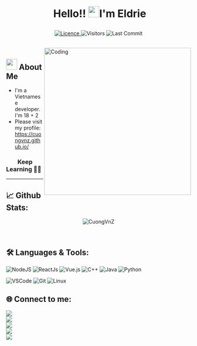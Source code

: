 # <p align="center">️ **Hello!! <img src="https://raw.githubusercontent.com/KarthikNayak024/KarthikNayak024/master/assets/wave.gif" alt="waving hand" width="30px">I'm Eldrie** </p>

<p align="center">
<a href="https://github.com/CuongVnZ/CuongVnZ/blob/master/LICENCE">
<img alt="Licence" src="https://img.shields.io/github/license/KarthikNayak024/KarthikNayak024?color=brightgreen&label=LICENCE&logo=MIT"/>
</a>
<img alt="Visitors" src="https://komarev.com/ghpvc/?username=CuongVnZ&style=flat&labelColor=black&logo=github&label=PROFILE+VIEWS&color=29bf12"/>
<img alt="Last Commit" src="https://img.shields.io/github/last-commit/CuongVnZ/CuongVnZ?logo=markdown&label=LAST+UPDATE&color=29bf12&style=flat">
</p>

</br>

<img align="right" alt="Coding" width="400" src="https://media3.giphy.com/media/fS4cWezsJoXPYzLR45/giphy.gif">
<!-- </br> -->

## <img src="https://media.giphy.com/media/WUlplcMpOCEmTGBtBW/giphy.gif" width="30"> **About Me**

- I'm a Vietnamese developer. I'm 18 + 2
- Please visit my profile: https://cuongvnz.github.io/

### &nbsp; &nbsp; &nbsp; &nbsp; **Keep Learning** 👨‍🎓️️

---

## 📈 **Github Stats:**

<div align=center>
  <!--
   <img src="https://img.shields.io/badge/%20-%23339933.svg?&style=for-the-badge&logo=c&logoColor=white" />
   <img src="https://img.shields.io/badge/electron%20-%23e34f26.svg?&style=for-the-badge&logo=electron&logoColor=white" />
   <img src="https://img.shields.io/badge/javascript%20-%23339933.svg?&style=for-the-badge&logo=javascript&logoColor=white" />
   <img src="https://img.shields.io/badge/html5%20-%23e34f26.svg?&style=for-the-badge&logo=html5&logoColor=white" />
   <img src="https://img.shields.io/badge/node.js%20-%23339933.svg?&style=for-the-badge&logo=node.js&logoColor=white" />
   <img src="https://img.shields.io/badge/Docker%20-%23e34f26.svg?&style=for-the-badge&logo=docker&logoColor=white" />
   <img src="https://img.shields.io/badge/python%20-%23339933.svg?&style=for-the-badge&logo=python&logoColor=white" />
   <img src="https://img.shields.io/badge/Linux%20-%23e34f26.svg?&style=for-the-badge&logo=linux&logoColor=white" />
   <img src="https://img.shields.io/badge/java%20-%23339933.svg?&style=for-the-badge&logo=java&logoColor=white" />
  !--> 
  
<!--    <p align=center><a href="https://github.com/deep.5050"><img src="https://i.imgur.com/MN69E9a.png" title="Technologies I use" align=center/></a></p> -->


   <p align="center"> <img src="https://github-readme-stats.vercel.app/api?username=CuongVnZ&show_icons=true" alt="CuongVnZ" /> </p>
  </div>

</br>

<!-- ## 🏆 **Github Profile Trophy:**
 <img src="https://github-profile-trophy.vercel.app/?username=karthiknayak024&column=7&theme=gruvbox"/> -->

## 🛠️ **Languages & Tools:**

![NodeJS](https://img.shields.io/badge/node.js-6DA55F?style=for-the-badge&logo=node.js&logoColor=white)
![ReactJs](https://img.shields.io/badge/-React-blue?style=for-the-badge&logo=react)
![Vue.js](https://img.shields.io/badge/vuejs-%2335495e.svg?style=for-the-badge&logo=vuedotjs&logoColor=%234FC08D)
![C++](https://img.shields.io/badge/c++%20-%2300599C.svg?&style=for-the-badge&logo=c%2B%2B&ogoColor=white)
![Java](https://img.shields.io/badge/java-%23ED8B00.svg?style=for-the-badge&logo=openjdk&logoColor=white)
![Python](https://img.shields.io/badge/python-3670A0?style=for-the-badge&logo=python&logoColor=ffdd54)

<!-- ![Vim](https://img.shields.io/badge/-VIM-019733?style=for-the-badge&logo=vim) -->
![VSCode](https://img.shields.io/badge/-vscode-007ACC?style=for-the-badge&logo=visual-studio-code)
![Git](https://img.shields.io/badge/git%20-%23F05032.svg?&style=for-the-badge&logo=git&logoColor=white)
![Linux](https://img.shields.io/badge/-linux-FCC624?style=for-the-badge&logo=linux&logoColor=black)

## 🌐 **Connect to me:** ️

[<img src="https://img.shields.io/badge/LinkedIn-cuong--nguyen--chi-informational?style=for-the-badge&labelColor=black&logo=linkedin&logoColor=0077b5&&color=0077b5"/>][linkedin] </br>
[<img src="https://img.shields.io/badge/Gmail-eldrienguyen@gmail.com-informational?style=for-the-badge&labelColor=black&logoColor=d14836&logo=gmail&color=d14836"/>][gmail] </br>
[<img src="https://img.shields.io/badge/Github-CuongVnZ-informational?style=for-the-badge&labelColor=black&logo=github&color=7d88e6"/>][github] </br>
[<img src="https://img.shields.io/badge/Stackoverflow-sucy--cuong-informational?style=for-the-badge&labelColor=black&logo=stackoverflow&logoColor=fe7a16&color=fe7a16"/>][stackoverflow] </br>
[<img src="https://img.shields.io/badge/Twitter-@sucy_1903-informational?style=for-the-badge&labelColor=black&logo=twitter&logoColor=#1DA1F2&color=1da1f2"/>][twitter] </br>

</br>

<!-- ## **Badges:**

</a> <a href="https://archiveprogram.github.com/"><img src="https://raw.githubusercontent.com/acervenky/animated-github-badges/master/assets/acbadge.gif" width="40" height="40"></a>
</a> <a href="https://github.com/pricing"><img src="https://raw.githubusercontent.com/acervenky/animated-github-badges/master/assets/pro.gif" width="40" height="40"></a> -->

<!-- <img src="https://madewithlove.now.sh/in?heart=true&colorA=%23000000&colorB=%23dc0000&template=for-the-badge️" alt="Made with love in India️"> -->

<!-- Links of Definitions -->

[linkedin]: https://www.linkedin.com/in/cuong-nguyen-chi
[gmail]: mailto:eldrienguyen@gmail.com
[stackoverflow]: https://twitter.com/sucy_1903
[github]: https://github.com/CuongVnZ
[twitter]: https://twitter.com/sucy_1903

